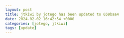 ```yaml
---
layout: post
title: jtkiwi by jotego has been updated to 659baa4
date: 2024-02-02 16:42:54 +0000
categories: [jotego, jtkiwi]
tags: [update]
---
```


